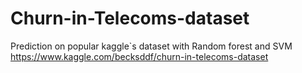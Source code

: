 # Churn-in-Telecoms-dataset
Prediction on popular kaggle`s dataset with Random forest and SVM
https://www.kaggle.com/becksddf/churn-in-telecoms-dataset
